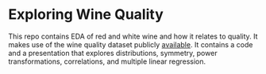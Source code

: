 # Exploring Wine Quality
This repo contains EDA of red and white wine and how it relates to quality. It makes use of the wine quality dataset publicly [available](https://archive.ics.uci.edu/ml/datasets/wine+quality). It contains a code and a presentation that explores distributions, symmetry, power transformations, correlations, and multiple linear regression.
